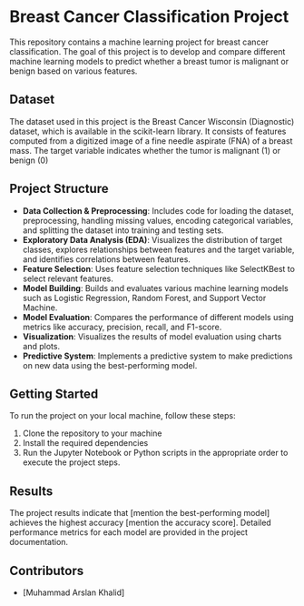 # Breast Cancer Classification Project

This repository contains a machine learning project for breast cancer classification. The goal of this project is to develop and compare different machine learning models to predict whether a breast tumor is malignant or benign based on various features.

## Dataset

The dataset used in this project is the Breast Cancer Wisconsin (Diagnostic) dataset, which is available in the scikit-learn library. It consists of features computed from a digitized image of a fine needle aspirate (FNA) of a breast mass. The target variable indicates whether the tumor is malignant (1) or benign (0)

## Project Structure

- **Data Collection & Preprocessing**: Includes code for loading the dataset, preprocessing, handling missing values, encoding categorical variables, and splitting the dataset into training and testing sets.
- **Exploratory Data Analysis (EDA)**: Visualizes the distribution of target classes, explores relationships between features and the target variable, and identifies correlations between features.
- **Feature Selection**: Uses feature selection techniques like SelectKBest to select relevant features.
- **Model Building**: Builds and evaluates various machine learning models such as Logistic Regression, Random Forest, and Support Vector Machine.
- **Model Evaluation**: Compares the performance of different models using metrics like accuracy, precision, recall, and F1-score.
- **Visualization**: Visualizes the results of model evaluation using charts and plots.
- **Predictive System**: Implements a predictive system to make predictions on new data using the best-performing model.

## Getting Started

To run the project on your local machine, follow these steps:

1. Clone the repository to your machine
2. Install the required dependencies
3. Run the Jupyter Notebook or Python scripts in the appropriate order to execute the project steps.

## Results

The project results indicate that [mention the best-performing model] achieves the highest accuracy [mention the accuracy score]. Detailed performance metrics for each model are provided in the project documentation.

## Contributors

- [Muhammad Arslan Khalid]
